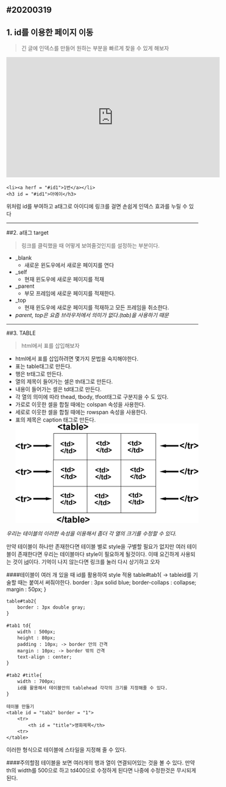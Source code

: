 #20200319
---
## <span id = "id">1. id를 이용한 페이지 이동</span>
> 긴 글에 인덱스를 만들어 원하는 부분을 빠르게 찾을 수 있게 해보자
<iframe width="560" height="315" src="https://www.youtube.com/embed/61uXIqHCg3s" frameborder="0" allow="accelerometer; autoplay; encrypted-media; gyroscope; picture-in-picture" allowfullscreen></iframe>



    <li><a herf = "#id1">1번</a></li>
    <h3 id = "#id1">아에이</h3>
위처럼 id를 부여하고 a태그로 아이디에 링크를 걸면 손쉽게 인덱스 효과를 누릴 수 있다

---
##2. a태그 target
>링크를 클릭했을 때 어떻게 보여줄것인지를 설정하는 부분이다.
    <a herf ="" taget = "_blank"></a>
* _blank
  * 새로운 윈도우에서 새로운 페이지를 연다
* _self
  * 현재 윈도우에 새로운 페이지를 적재
* _parent
  * 부모 프레임에 새로운 페이지를 적재한다.
* _top
  * 현재 윈도우에 새로운 페이지를 적재하고 모든 프레임을 취소한다.
* *parent, top은 요즘 브라우저에서 의미가 없다.(tab)을 사용하기 때문*   

---
##3. TABLE
>html에서 표를 삽입해보자
* html에서 표를 삽입하려면 몇가지 문법을 숙지해야한다.
* 표는 table태그로 만든다.
* 행은 tr태그로 만든다.
* 열의 제목이 들어가는 셀은 th태그로 만든다.
* 내용이 들어가는 셀은 td태그로 만든다.
* 각 열의 의미에 따라 thead, tbody, tfoot태그로 구분지을 수 도 있다.
* 가로로 이웃한 셀을 합칠 때에는 colspan 속성을 사용한다.
* 세로로 이웃한 셀을 합칠 때에는 rowspan 속성을 사용한다.
* 표의 제목은 caption 태그로 만든다.
  <Br>
![alt](table.gif)

*우리는 테이블의 이러한 속성을 이용해서 좀더 각 열의 크기를 수정할 수 있다.*

만약 테이블이 하나만 존재한다면 테이블 별로 style을 구별할 필요가 없지만 여러 테이블이 존재한다면 우리는 테이블마다 style이 필요하게 될것이다.
이때 요긴하게 사용되는 것이 <a href ="#id">id</a>이다.
기억이 나지 않는다면 링크를 눌러 다시 상기하고 오자

####테이블이 여러 개 있을 때 id를 활용하여 style 적용
    table#tab1{ -> tableid를 기술할 때는 붙여서 써줘야한다.
        border : 3px solid blue;
        border-collaps : collapse;
        margin : 50px;
    }

    table#tab2{
        border : 3px double gray;
    }

    #tab1 td{
        width : 500px;
        height : 80px;
        padding : 10px; -> border 안의 간격
        margin : 10px; -> border 밖의 간격
        text-align : center;
    }

    #tab2 #title{ 
        width : 700px;
        id를 활용해서 테이블안의 tablehead 각각의 크기를 지정해줄 수 있다.
    }

    테이블 만들기
    <table id = "tab2" border = "1">
        <tr>
            <th id = "title">영화제목</th>
        <tr>
    </table>
이러한 형식으로 테이블에 스타일을 지정해 줄 수 있다.

####주의할점
테이블을 보면 여러개의 행과 열이 연결되어있는 것을 볼 수 있다.
만약 th의 width를 500으로 하고 td400으로 수정하게 된다면 나중에 수정한것은 무시되게 된다.



    